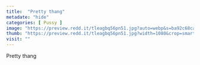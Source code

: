 ```yaml
---
title:  "Pretty thang"
metadate: "hide"
categories: [ Pussy ]
image: "https://preview.redd.it/tleagbq56pn51.jpg?auto=webp&s=ba92c68cae9d320f5b8a0971f2d607823018bb70"
thumb: "https://preview.redd.it/tleagbq56pn51.jpg?width=1080&crop=smart&auto=webp&s=7c27748b808faa5cf432f074b22c9bf780bd8620"
visit: ""
---
```

Pretty thang
